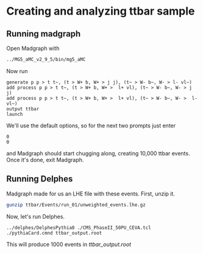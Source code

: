 # Creating and analyzing ttbar sample

## Running madgraph
Open Madgraph with
```bash
../MG5_aMC_v2_9_5/bin/mg5_aMC 
```
Now run
```
generate p p > t t~, (t > W+ b, W+ > j j), (t~ > W- b~, W- > l- vl~)
add process p p > t t~, (t > W+ b, W+ >  l+ vl), (t~ > W- b~, W- > j j)
add process p p > t t~, (t > W+ b, W+ >  l+ vl), (t~ > W- b~, W- >  l- vl~)
output ttbar
launch
```

We'll use the default options, so for the next two prompts just enter
```
0
0
```
and Madgraph should start chugging along, creating 10,000 ttbar events. Once it's done, exit Madgraph.

## Running Delphes
Madgraph made for us an LHE file with these events. First, unzip it.
```bash
gunzip ttbar/Events/run_01/unweighted_events.lhe.gz
```

Now, let's run Delphes. 
```
../delphes/DelphesPythia8 ./CMS_PhaseII_50PU_CEVA.tcl ./pythiaCard.cmnd ttbar_output.root
```
This will produce 1000 events in *ttbar_output.root*
